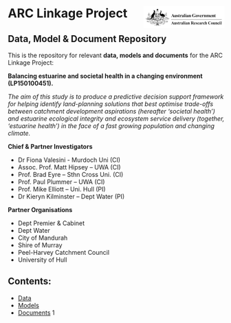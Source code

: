 # ARC Linkage Project   <img src="https://github.com/AquaticEcoDynamics/Peel_ARC/blob/master/Images/Logos/ARC.jpeg" width="189" height="51.5" align="right">



## Data, Model & Document Repository

This is the repository for relevant **data, models and documents** for the ARC Linkage Project: 

**Balancing estuarine and societal health in a changing environment (LP150100451).**

*The aim of this study is to produce a predictive decision support framework for helping identify land-planning
solutions that best optimise trade-offs between catchment development aspirations (hereafter ‘societal health’) and estuarine ecological integrity and ecosystem service delivery (together, ‘estuarine health’) in the face of a fast growing population and changing climate.*


**Chief & Partner Investigators**
-	Dr Fiona Valesini - Murdoch Uni (CI)
-	Assoc. Prof. Matt Hipsey – UWA (CI)
-	Prof. Brad Eyre – Sthn Cross Uni. (CI)
-	Prof. Paul Plummer – UWA (CI)
-	Prof. Mike Elliott – Uni. Hull (PI)
-	Dr Kieryn Kilminster – Dept Water (PI)

**Partner Organisations**
-	Dept Premier & Cabinet
-	Dept Water
-	City of Mandurah
-	Shire of Murray
-	Peel-Harvey Catchment Council
-	University of Hull



## Contents:

- [Data](https://github.com/AquaticEcoDynamics/Peel_ARC/tree/master/Data)
- [Models](https://github.com/AquaticEcoDynamics/Peel_ARC/tree/master/Models)
- [Documents](https://github.com/AquaticEcoDynamics/Peel_ARC/tree/master/Documents)
1

